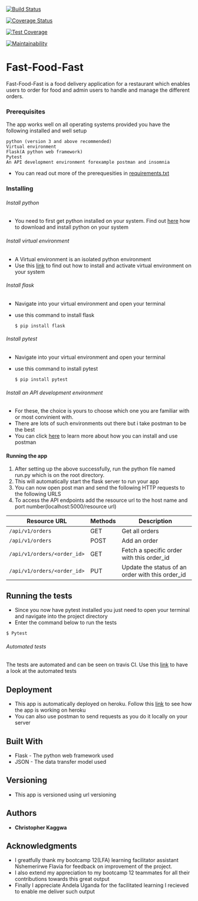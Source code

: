 [![Build Status](https://travis-ci.org/kaggwachristopher/Fast-Food-Fast.svg?branch=api)](https://travis-ci.org/kaggwachristopher/Fast-Food-Fast)

[![Coverage Status](https://coveralls.io/repos/github/kaggwachristopher/Fast-Food-Fast/badge.svg?branch=api)](https://coveralls.io/github/kaggwachristopher/Fast-Food-Fast?branch=api)

[![Test Coverage](https://api.codeclimate.com/v1/badges/7e866f55b4e3f8e28a17/test_coverage)](https://codeclimate.com/github/kaggwachristopher/Fast-Food-Fast/test_coverage)
 
[![Maintainability](https://api.codeclimate.com/v1/badges/7e866f55b4e3f8e28a17/maintainability)](https://codeclimate.com/github/kaggwachristopher/Fast-Food-Fast/maintainability)


# Fast-Food-Fast

Fast-Food-Fast is a food delivery application for a restaurant which enables users to order for food and admin users to handle and manage the different orders.


### Prerequisites

The app works well on all operating systems provided you have the following installed and well setup 

```
python (version 3 and above recommended)
Virtual environment
Flask(A python web framework)
Pytest
An API development environment forexample postman and insomnia
```
* You can read out more of the prerequesities in [requirements.txt](https://github.com/kaggwachristopher/Fast-Food-Fast/blob/api/requirements.txt)

### Installing

###### Install python

* You need to first get python installed on your system. Find out [here](https://realpython.com/installing-python/) how to download and install python on your system

###### Install virtual environment
* A Virtual environment is an isolated python environment
* Use this [link](https://packaging.python.org/guides/installing-using-pip-and-virtualenv/) to find out how to install and activate virtual environment on your system 

###### Install flask
* Navigate into your virtual environment and open your terminal
* use this command to install flask 

    ```$ pip install flask```

###### Install pytest
* Navigate into your virtual environment and open your terminal
* use this command to install pytest 

    ```$ pip install pytest```

###### Install an API development environment
* For these, the choice is yours to choose which one you are familiar with or most convinient with.
* There are lots of such environments out there but i take postman to be the best
* You can click [here](https://www.getpostman.com/docs/v6/postman/launching_postman/installation_and_updates) to learn more about how you can install and use postman
#### Running the app
1. After setting up the above successfully, run the python file named run.py which is on the root directory. 
2. This will automatically start the flask server to run your app
3. You can now open post man and send the following HTTP requests to the following URLS
4. To access the API endpoints add the resource url to the host name and port number(localhost:5000/resource url)  

|Resource URL|Methods   |Description|
|----------------|------------|-------------|
|`/api/v1/orders` |GET |Get all orders|
|`/api/v1/orders` |POST |Add an order|
|`/api/v1/orders/<order_id>` |GET|Fetch a specific order with this order_id|
|`/api/v1/orders/<order_id>` |PUT |Update the status of an order with this order_id |

## Running the tests

* Since you now have pytest installed you just need to open your terminal and navigate into the project directory
* Enter the command below to run the tests

```$ Pytest```

###### Automated tests
The tests are automated and can be seen on travis CI. Use this [link](https://travis-ci.org/kaggwachristopher/Fast-Food-Fast) to have a look at the automated tests 

## Deployment

* This app is automatically deployed on heroku. Follow this [link]() to see how the app is working on heroku
* You can also use postman to send requests as you do it locally on your server 
## Built With

* Flask - The python web framework used
* JSON - The data transfer model used

## Versioning

* This app is versioned using url versioning

## Authors

* **Christopher Kaggwa** 

## Acknowledgments

* I greatfully thank my bootcamp 12(LFA) learning facilitator assistant Nshemerirwe Flavia for feedback on improvement of the project. 
* I also extend my appreciation to my bootcamp 12 teammates for all their contributions towards this great output
* Finally I appreciate Andela Uganda for the facilitated learning I recieved to enable me deliver such output




